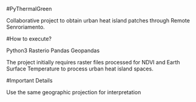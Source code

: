 #PyThermalGreen

Collaborative project to obtain urban heat island patches through Remote Senroriamento.

#How to execute?

Python3
Rasterio
Pandas
Geopandas

The project initially requires raster files processed for NDVI and Earth Surface Temperature to process urban heat island spaces.

#Important Details

Use the same geographic projection for interpretation
